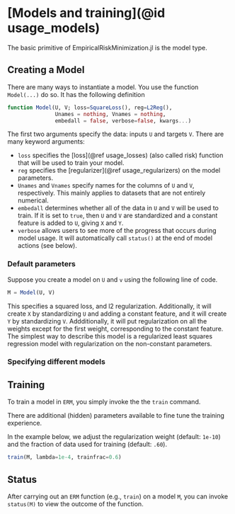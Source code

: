 # [Models and training](@id usage_models)

The basic primitive of EmpiricalRiskMinimization.jl is the model type.

## Creating a Model

There are many ways to instantiate a model. You use the function `Model(...)` do so.
It has the following definition

```julia
function Model(U, V; loss=SquareLoss(), reg=L2Reg(),
               Unames = nothing, Vnames = nothing,
               embedall = false, verbose=false, kwargs...)
```

The first two arguments specify the data: inputs `U` and targets `V`.
There are many keyword arguments:
- `loss` specifies the [loss](@ref usage_losses) (also called risk) function that will be used to train your model.
- `reg` specifies the [regularizer](@ref usage_regularizers) on the model parameters.
- `Unames` and `Vnames` specify names for the columns of `U` and `V`, respectively. This mainly applies to
datasets that are not entirely numerical.
- `embedall` determines whether all of the data in `U` and `V` will be used to train. If it is set to `true`, then
`U` and `V` are standardized and a constant feature is added to `U`, giving `X` and `Y`.
- `verbose` allows users to see more of the progress that occurs during model usage. It will automatically call
`status()` at the end of model actions (see below). 

### Default parameters
Suppose you create a model on `U` and `v` using the following line of code.
```julia
M = Model(U, V)
```
This specifies a squared loss, and l2 regularization. Additionally, it will create `X` by standardizing `U` and
adding a constant feature, and it will create `Y` by standardizing `V`. Addditionally, it will put regularization on
all the weights except for the first weight, corresponding to the constant feature. The simplest way to describe this model
is a regularized least squares regression model with regularization on the non-constant parameters.

### Specifying different models

## Training
To train a model in `ERM`, you simply invoke the the `train` command.

There are additional (hidden) parameters available to fine tune the training experience.

In the example below, we adjust the regularization weight (default: `1e-10`) and the
fraction of data used for training (default: `.60`).
```julia
train(M, lambda=1e-4, trainfrac=0.6)
```

## Status
After carrying out an `ERM` function (e.g., `train`) on a model `M`,
you can invoke `status(M)` to view the outcome of the function.
